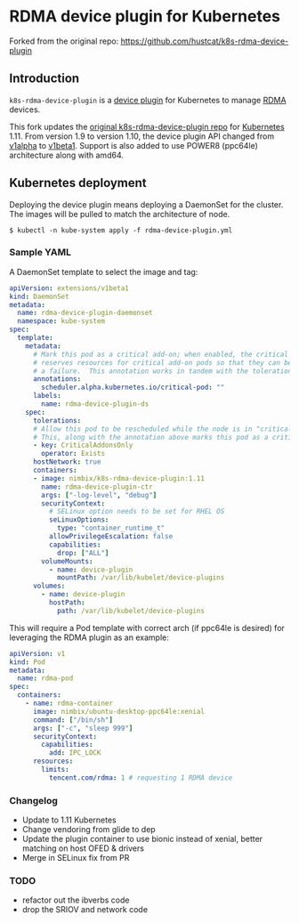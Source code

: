 # RDMA device plugin for Kubernetes 

Forked from the original repo: https://github.com/hustcat/k8s-rdma-device-plugin

## Introduction

`k8s-rdma-device-plugin` is a [device plugin](https://github.com/kubernetes/community/blob/master/contributors/design-proposals/resource-management/device-plugin.md) for Kubernetes to manage [RDMA](https://en.wikipedia.org/wiki/Remote_direct_memory_access) devices.

This fork updates the [original k8s-rdma-device-plugin repo](https://github.com/hustcat/k8s-rdma-device-plugin) for [Kubernetes](https://kubernetes.io/) 1.11. 
From version 1.9 to version 1.10, the device plugin API changed from [v1alpha](https://github.com/kubernetes/kubernetes/tree/master/pkg/kubelet/apis/deviceplugin/v1alpha) to [v1beta1](https://github.com/kubernetes/kubernetes/tree/master/pkg/kubelet/apis/deviceplugin/v1beta1).
Support is also added to use POWER8 (ppc64le) architecture along with amd64.


## Kubernetes deployment

Deploying the device plugin means deploying a DaemonSet for the cluster. The images will be pulled to match the architecture of node.

```
$ kubectl -n kube-system apply -f rdma-device-plugin.yml
```

### Sample YAML

A DaemonSet template to select the image and tag:

```yaml
apiVersion: extensions/v1beta1
kind: DaemonSet
metadata:
  name: rdma-device-plugin-daemonset
  namespace: kube-system
spec:
  template:
    metadata:
      # Mark this pod as a critical add-on; when enabled, the critical add-on scheduler
      # reserves resources for critical add-on pods so that they can be rescheduled after
      # a failure.  This annotation works in tandem with the toleration below.
      annotations:
        scheduler.alpha.kubernetes.io/critical-pod: ""
      labels:
        name: rdma-device-plugin-ds
    spec:
      tolerations:
      # Allow this pod to be rescheduled while the node is in "critical add-ons only" mode.
      # This, along with the annotation above marks this pod as a critical add-on.
      - key: CriticalAddonsOnly
        operator: Exists
      hostNetwork: true
      containers:
      - image: nimbix/k8s-rdma-device-plugin:1.11
        name: rdma-device-plugin-ctr
        args: ["-log-level", "debug"]
        securityContext:
          # SELinux option needs to be set for RHEL OS
          seLinuxOptions:
            type: "container_runtime_t"
          allowPrivilegeEscalation: false
          capabilities:
            drop: ["ALL"]
        volumeMounts:
          - name: device-plugin
            mountPath: /var/lib/kubelet/device-plugins
      volumes:
        - name: device-plugin
          hostPath:
            path: /var/lib/kubelet/device-plugins
```

This will require a Pod template with correct arch (if ppc64le is desired) for leveraging the RDMA plugin as an example:

```yaml
apiVersion: v1
kind: Pod
metadata:
  name: rdma-pod
spec:
  containers:
    - name: rdma-container
      image: nimbix/ubuntu-desktop-ppc64le:xenial
      command: ["/bin/sh"]
      args: ["-c", "sleep 999"]
      securityContext:
        capabilities:
          add: IPC_LOCK
      resources:
        limits:
          tencent.com/rdma: 1 # requesting 1 RDMA device
```

### Changelog

* Update to 1.11 Kubernetes
* Change vendoring from glide to dep
* Update the plugin container to use bionic instead of xenial, better matching on host OFED & drivers
* Merge in SELinux fix from PR

### TODO

* refactor out the ibverbs code
* drop the SRIOV and network code